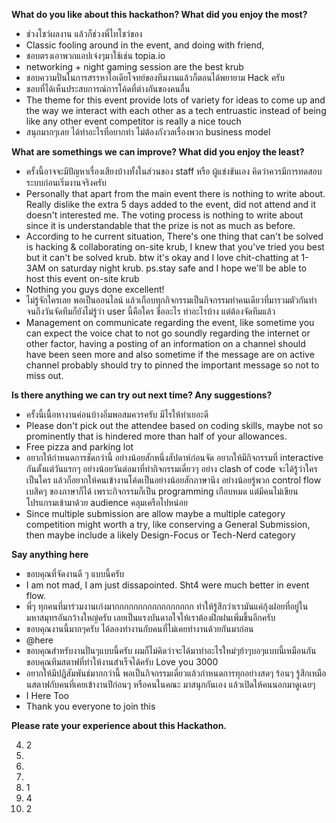 **What do you like about this hackathon? What did you enjoy the most?**

- ช่วงโชว์ผลงาน แล้วก็ช่วงพี่ไทโชว์ของ
- Classic fooling around in the event, and doing with friend,
- ชอบตรงเอาพวกแอปเจ๋งๆมาใช้เช่น topia.io
- networking + night gaming session are the best krub
- ชอบความปั่นในการสรรหาไอเดียโจทย์ของทีมงานแล้วก็ตอนได้พยายาม Hack ครับ
- ชอบที่ได้เห็นประสบการณ์การโค้ดที่ต่างกันของคนอื่น
- The theme for this event provide lots of variety for ideas to come up and the way we interact with each other as a tech entruastic instead of being like any other event competitor is really a nice touch
- สนุกมากๆเลย ได้ทำอะไรที่อยากทำ ไม่ต้องกังวลเรื่องพวก business model

**What are somethings we can improve? What did you enjoy the least?**

- ครั้งนี้อาจจะมีปัญหาเรื่องเสียงบ้างทั้งในส่วนของ staff หรือ ผู้แข่งขันเอง คิดว่าควรมีการทดสอบระบบก่อนเริ่มงานจริงครับ
- Personally that apart from the main event there is nothing to write about. Really dislike the extra 5 days added to the event, did not attend and it doesn't interested me. The voting process is nothing to write about since it is understandable that the prize is not as much as before.
- According to he current situation, There's one thing that can't be solved is hacking & collaborating on-site krub, I knew that you've tried you best but it can't be solved krub. btw it's okay  and I love chit-chatting at 1-3AM on saturday night krub. ps.stay safe and I hope we'll be able to host this event on-site krub
- Nothing you guys done excellent!
- ไม่รู้จักใครเลย พอเป็นออนไลน์ แล้วเกือบทุกกิจกรรมเป็นกิจกรรมทำคนเดียวที่มารวมตัวกันทำ จนถึงวันจัดทีมก็ยังไม่รู้ว่า user นี้คือใคร ชื่ออะไร ทำอะไรบ้าง แต่ต้องจัดทีมแล้ว
- Management on communicate regarding the event, like sometime you can expect the voice chat to not go soundly regarding the internet or other factor, having a posting of an information on a channel should have been seen more and also sometime if the message are on active channel probably should try to pinned the important message so not to miss out.

**Is there anything we can try out next time? Any suggestions?**

- ครั้งนี้เนื้อหางานค่อนบ้างอิ่มพอสมควรครับ มีไรให้ทำเยอะดี
- Please don't pick out the attendee based on coding skills, maybe not so prominently that is hindered more than half of your allowances. 
- Free pizza and parking lot
- อยากให้กำหนดการชัดกว่านี้ อย่างน้อยสักหนึ่งสัปดาห์ก่อนจัด อยากให้มีกิจกรรมที่ interactive กันตั้งแต่วันแรกๆ อย่างน้อยวันต่อมาที่ทำกิจกรรมเดี่ยวๆ อย่าง clash of code จะได้รู้ว่าใครเป็นใคร แล้วก็อยากให้คนเข้างานโค้ดเป็นอย่างน้อยสักภาษานึง อย่างน้อยรู้พวก control flow เบสิคๆ ของภาษาก็ได้ เพราะกิจกรรมก็เป็น programming เกือบหมด แต่มีคนไม่เขียนโปรแกรมเข้ามาด้วย audience คลุมเครือไปหน่อย
- Since multiple submission are allow maybe a multiple category competition might worth a try, like conserving a General Submission, then maybe include a likely Design-Focus or Tech-Nerd category

**Say anything here**

- ขอบคุณที่จัดงานดี ๆ แบบนี้ครับ
- I am not mad, I am just dissapointed. Sht4 were much better in event flow.
- พี่ๆ ทุกคนที่มาร่วมงานเก่งมากกกกกกกกกกกกกกกกก ทำให้รู้สึกว่าเรามันแค่กุ้งฝอยที่อยู่ในมหาสมุทรอันกว้างใหญ่ครับ เลยเป็นแรงบันดาลใจให้เราต้องฝึกฝนเพิ่มขึ้นอีกครับ
- ขอบคุณงานนี้มากๆครับ ได้ลองทำงานกับคนที่ไม่เคยทำงานด้วยกันมาก่อน
- @here
- ขอบคุณสำหรับงานปั่นๆแบบนี้ครับ ผมก็ไม่คิดว่าจะได้มาทำอะไรใหม่ๆย้าๆบอๆแบบนี้เหมือนกัน ขอบคุณทีมสตาฟที่ทำให้งานสำเร็จได้ครับ Love you 3000
- อยากให้มีปฏิสัมพันธ์มากกว่านี้ พอเป็นกิจกรรมเดี่ยวแล้วกำหนดการทุกอย่างสดๆ ร้อนๆ รู้สึกเหมือนสตาฟกับคนที่เคยเข้างานปีก่อนๆ หรือคนในคณะ มาสนุกกันเอง แล้วเปิดให้คนนอกมาดูเฉยๆ
- I Here Too
- Thank you everyone to join this

**Please rate your experience about this Hackathon.**

4. 2
5.
6.
7.
8. 1
9. 4
10. 2